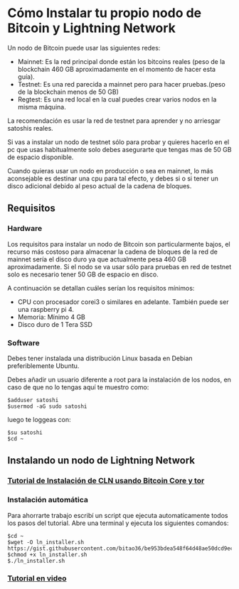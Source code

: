 # Cómo Instalar tu propio nodo de Bitcoin y Lightning Network

Un nodo de Bitcoin puede usar las siguientes redes:

* Mainnet: Es la red principal donde están los bitcoins reales (peso de la blockchain 460 GB aproximadamente en el momento de hacer esta guía).
* Testnet: Es una red parecida a mainnet pero para hacer pruebas.(peso de la blockchain menos de 50 GB)
* Regtest: Es una red local en la cual puedes crear varios nodos en la misma máquina.

La recomendación es usar la red de testnet para aprender y no arriesgar satoshis reales.

Si vas a instalar un nodo de testnet sólo para probar y quieres hacerlo en el pc que usas habitualmente solo debes asegurarte que tengas mas de 50 GB de espacio disponible.

Cuando quieras usar un nodo en producción o sea en mainnet,  lo más aconsejable es destinar una cpu para tal efecto, y  debes si o si tener un disco adicional debido al peso actual de la cadena de bloques.



## Requisitos

### Hardware
Los requisitos para instalar un nodo de Bitcoin son particularmente bajos, el recurso más costoso para almacenar la cadena de bloques de la red de mainnet sería el disco duro ya que actualmente pesa 460 GB aproximadamente. 
Si el nodo se va usar sólo para pruebas en red de testnet solo es necesario tener 50 GB de espacio en disco.

A continuación se detallan cuáles serían los requisitos mínimos:

*  CPU con procesador corei3 o similares en adelante. También puede ser una raspberry pi 4. 
*  Memoria: Mínimo 4 GB
* Disco duro de 1 Tera SSD 



### Software
Debes tener instalada una distribución Linux basada en Debian preferiblemente Ubuntu.

Debes añadir un usuario diferente a root para la instalación de los nodos, en caso de que no lo tengas aquí te muestro como:

```
$adduser satoshi
$usermod -aG sudo satoshi
```

luego te loggeas con:

```
$su satoshi
$cd ~
```

## Instalando un nodo de Lightning Network 

### [Tutorial de Instalación de CLN usando Bitcoin Core y tor ](https://hackmd.io/NR3XXnAISbuqxC6fMr1FMQ?view)


### Instalación automática

Para ahorrarte trabajo escribí un script que ejecuta automaticamente todos los pasos del tutorial.
Abre una terminal y ejecuta los siguientes comandos:
```
$cd ~
$wget -O ln_installer.sh https://gist.githubusercontent.com/bitao36/be953bdea548f64d48ae50dcd9ecf2c0/raw/e526dd412184f257871817058c308d82d6834e4d/gistfile1.txt
$chmod +x ln_installer.sh
$./ln_installer.sh
```

### [Tutorial en video](https://www.youtube.com/watch?v=A_BQywafJ-w)

